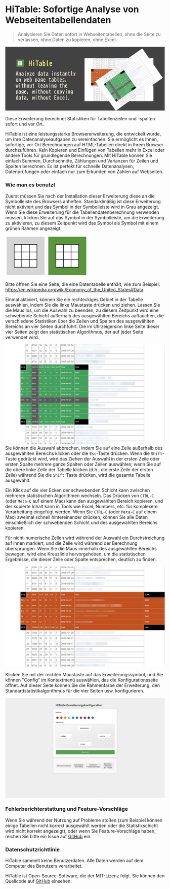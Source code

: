 HiTable: Sofortige Analyse von Webseitentabellendaten
===

> Analysieren Sie Daten sofort in Webseitentabellen, ohne die Seite zu verlassen, ohne Daten zu kopieren, ohne Excel.

![](assets/tile-1.png)

Diese Erweiterung berechnet Statistiken für Tabellenzeilen und -spalten sofort und vor Ort.

HiTable ist eine leistungsstarke Browsererweiterung, die entwickelt wurde, um Ihre Datenanalyseaufgaben zu vereinfachen. Sie ermöglicht es Ihnen, sofortige, vor Ort Berechnungen auf HTML-Tabellen direkt in Ihrem Browser durchzuführen. Kein Kopieren und Einfügen von Tabellen mehr in Excel oder andere Tools für grundlegende Berechnungen. Mit HiTable können Sie einfach Summen, Durchschnitte, Zählungen und Varianzen für Zeilen und Spalten berechnen. Es ist perfekt für schnelle Datenanalysen, Datenprüfungen oder einfach nur zum Erkunden von Zahlen auf Webseiten.

### Wie man es benutzt

Zuerst müssen Sie nach der Installation dieser Erweiterung diese an die Symbolleiste des Browsers anheften. Standardmäßig ist diese Erweiterung nicht aktiviert und das Symbol in der Symbolleiste wird in Grau angezeigt. Wenn Sie diese Erweiterung für die Tabellendatenberechnung verwenden müssen, klicken Sie auf das Symbol in der Symbolleiste, um die Erweiterung zu aktivieren, zu diesem Zeitpunkt wird das Symbol als Symbol mit einem grünen Rahmen angezeigt.

![](../src/assets/inactive.png)
![](../src/assets/active.png)

Bitte öffnen Sie eine Seite, die eine Datentabelle enthält, wie zum Beispiel: 
https://en.wikipedia.org/wiki/Economy_of_the_United_States#Data

Einmal aktiviert, können Sie ein rechteckiges Gebiet in der Tabelle auswählen, indem Sie die linke Maustaste drücken und ziehen. Lassen Sie die Maus los, um die Auswahl zu beenden, zu diesem Zeitpunkt wird eine schwebende Schicht außerhalb des ausgewählten Bereichs auftauchen, die verschiedene Statistiken über die Zeilen und Spalten des ausgewählten Bereichs an vier Seiten durchführt. Die im Uhrzeigersinn linke Seite dieser vier Seiten zeigt den statistischen Algorithmus, der auf jeder Seite verwendet wird.

![](assets/screenshot-1.png)
Sie können die Auswahl abbrechen, indem Sie auf eine Zelle außerhalb des ausgewählten Bereichs klicken oder die `Esc`-Taste drücken. Wenn die `Shift`-Taste gedrückt wird, wird das Ziehen der Auswahl in der ersten Zeile oder ersten Spalte mehrere ganze Spalten oder Zeilen auswählen; wenn Sie auf die obere linke Zelle der Tabelle klicken (d.h., die erste Zelle der ersten Zeile) während Sie die `Shift`-Taste drücken, wird die gesamte Tabelle ausgewählt.

Ein Klick auf die vier Ecken der schwebenden Schicht kann zwischen mehreren statistischen Algorithmen wechseln. Das Drücken von `CTRL-C` (oder `Meta-C` auf einem Mac) kann den ausgewählten Bereich kopieren, und der kopierte Inhalt kann in Tools wie Excel, Numbers, etc. für komplexere Verarbeitung eingefügt werden. Wenn Sie `CTRL-C` (oder `Meta-C` auf einem Mac) zweimal schnell hintereinander drücken, können Sie alle Daten einschließlich der schwebenden Schicht und des ausgewählten Bereichs kopieren.

Für nicht-numerische Zellen wird während der Auswahl ein Durchstreichung auf ihnen markiert, und die Zelle wird während der Berechnung übersprungen. Wenn Sie die Maus innerhalb des ausgewählten Bereichs bewegen, wird eine Kreuzlinie hervorgehoben, um die statistischen Ergebnisse, die dieser Zeile oder Spalte entsprechen, deutlich zu finden.

![](assets/screenshot-2.png)

Klicken Sie mit der rechten Maustaste auf das Erweiterungssymbol, und Sie können "Config" im Kontextmenü auswählen, das die Konfigurationsseite öffnet. Auf dieser Seite können Sie die Rahmenfarbe der Erweiterung, den Standardstatistikalgorithmus für die vier Seiten usw. konfigurieren.

![](assets/config-de.png)

### Fehlerberichterstattung und Feature-Vorschläge

Wenn Sie während der Nutzung auf Probleme stoßen (zum Beispiel können einige Tabellen nicht korrekt ausgewählt werden oder die Statistikschicht wird nicht korrekt angezeigt), oder wenn Sie Feature-Vorschläge haben, reichen Sie bitte ein Issue auf [GitHub](https://github.com/wxy/HiTable/issues) ein.

### Datenschutzrichtlinie

HiTable sammelt keine Benutzerdaten. Alle Daten werden auf dem Computer des Benutzers verarbeitet.

HiTable ist Open-Source-Software, die der MIT-Lizenz folgt. Sie können den Quellcode auf [GitHub](https://github.com/wxy/HiTable) einsehen.
